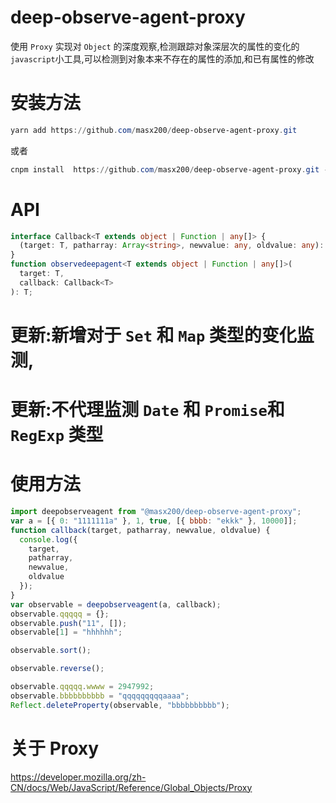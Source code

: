 # deep-observe-agent-proxy

使用 `Proxy` 实现对 `Object` 的深度观察,检测跟踪对象深层次的属性的变化的`javascript`小工具,可以检测到对象本来不存在的属性的添加,和已有属性的修改

# 安装方法

```powershell
yarn add https://github.com/masx200/deep-observe-agent-proxy.git
```

或者

```powershell
cnpm install  https://github.com/masx200/deep-observe-agent-proxy.git --save
```

# API

```typescript
interface Callback<T extends object | Function | any[]> {
  (target: T, patharray: Array<string>, newvalue: any, oldvalue: any): void;
}
function observedeepagent<T extends object | Function | any[]>(
  target: T,
  callback: Callback<T>
): T;
```

# 更新:新增对于 `Set` 和 `Map` 类型的变化监测,

# 更新:不代理监测 `Date` 和 `Promise`和`RegExp` 类型

# 使用方法

```js
import deepobserveagent from "@masx200/deep-observe-agent-proxy";
var a = [{ 0: "1111111a" }, 1, true, [{ bbbb: "ekkk" }, 10000]];
function callback(target, patharray, newvalue, oldvalue) {
  console.log({
    target,
    patharray,
    newvalue,
    oldvalue
  });
}
var observable = deepobserveagent(a, callback);
observable.qqqqq = {};
observable.push("11", []);
observable[1] = "hhhhhh";

observable.sort();

observable.reverse();

observable.qqqqq.wwww = 2947992;
observable.bbbbbbbbbb = "qqqqqqqqqaaaa";
Reflect.deleteProperty(observable, "bbbbbbbbbb");
```

# 关于 Proxy

https://developer.mozilla.org/zh-CN/docs/Web/JavaScript/Reference/Global_Objects/Proxy
